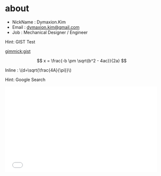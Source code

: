 # about

* NickName : Dymaxion.Kim
* Email : dymaxion.kim@gmail.com
* Job : Mechanical Designer / Engineer

Hint: GIST Test

[gimmick:gist](adf22c7c98696ffca4be)


<script src="https://gist.github.com/dymaxionkim/adf22c7c98696ffca4be.js"></script>


$$ x = \frac{-b \pm \sqrt{b^2 - 4ac}}{2a} $$

Inline : \\(d=\sqrt{\frac{4A}{\pi}}\\)

[](https://www.youtube.com/watch?v=PU4oXnMg3rE)


Hint: Google Search




<div class="content">
    <div class="embed-container">
        <iframe src="//player.vimeo.com/video/70385914" width="500" height="281" frameborder="0" webkitallowfullscreen mozallowfullscreen allowfullscreen></iframe>
    </div>
</div>
